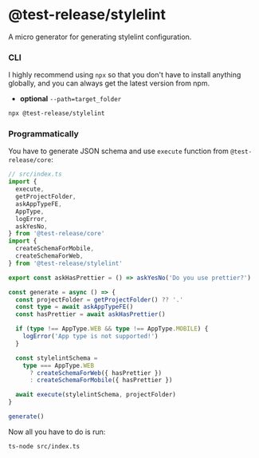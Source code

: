 # @test-release/stylelint

A micro generator for generating stylelint configuration.

### CLI

I highly recommend using `npx` so that you don't have to install anything globally, and you can always get the latest version from npm.

- **optional** `--path=target_folder`

```bash
npx @test-release/stylelint
```

### Programmatically

You have to generate JSON schema and use `execute` function from `@test-release/core`:

```ts
// src/index.ts
import {
  execute,
  getProjectFolder,
  askAppTypeFE,
  AppType,
  logError,
  askYesNo,
} from '@test-release/core'
import {
  createSchemaForMobile,
  createSchemaForWeb,
} from '@test-release/stylelint'

export const askHasPrettier = () => askYesNo('Do you use prettier?')

const generate = async () => {
  const projectFolder = getProjectFolder() ?? '.'
  const type = await askAppTypeFE()
  const hasPrettier = await askHasPrettier()

  if (type !== AppType.WEB && type !== AppType.MOBILE) {
    logError('App type is not supported!')
  }

  const stylelintSchema =
    type === AppType.WEB
      ? createSchemaForWeb({ hasPrettier })
      : createSchemaForMobile({ hasPrettier })

  await execute(stylelintSchema, projectFolder)
}

generate()
```

Now all you have to do is run:

```
ts-node src/index.ts
```
